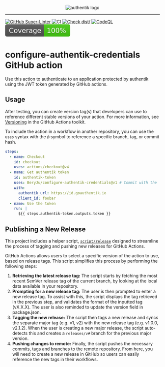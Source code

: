 <p align="center">
    <img src="https://goauthentik.io/img/icon_top_brand_colour.svg" height="150" alt="authentik logo">
</p>

---

[![GitHub Super-Linter](https://github.com/BeryJu/configure-authentik-credentials/actions/workflows/linter.yml/badge.svg)](https://github.com/super-linter/super-linter)
![CI](https://github.com/BeryJu/configure-authentik-credentials/actions/workflows/ci.yml/badge.svg)
[![Check dist/](https://github.com/BeryJu/configure-authentik-credentials/actions/workflows/check-dist.yml/badge.svg)](https://github.com/BeryJu/configure-authentik-credentials/actions/workflows/check-dist.yml)
[![CodeQL](https://github.com/BeryJu/configure-authentik-credentials/actions/workflows/codeql-analysis.yml/badge.svg)](https://github.com/BeryJu/configure-authentik-credentials/actions/workflows/codeql-analysis.yml)
[![Coverage](./badges/coverage.svg)](./badges/coverage.svg)

# configure-authentik-credentials GitHub action

Use this action to authenticate to an application protected by authentik using the JWT token
generated by GitHub actions.

## Usage

After testing, you can create version tag(s) that developers can use to reference different stable
versions of your action. For more information, see
[Versioning](https://github.com/actions/toolkit/blob/master/docs/action-versioning.md) in the GitHub
Actions toolkit.

To include the action in a workflow in another repository, you can use the `uses` syntax with the
`@` symbol to reference a specific branch, tag, or commit hash.

```yaml
steps:
  - name: Checkout
    id: checkout
    uses: actions/checkout@v4
  - name: Get authentik token
    id: authentik-token
    uses: BeryJu/configure-authentik-credentials@v1 # Commit with the `v1` tag
    with:
      authentik_url: https://id.goauthentik.io
      client_id: foobar
  - name: Use the token
    run: |
      ${{ steps.authentik-token.outputs.token }}
```

## Publishing a New Release

This project includes a helper script, [`script/release`](./script/release) designed to streamline
the process of tagging and pushing new releases for GitHub Actions.

GitHub Actions allows users to select a specific version of the action to use, based on release
tags. This script simplifies this process by performing the following steps:

1. **Retrieving the latest release tag:** The script starts by fetching the most recent SemVer
   release tag of the current branch, by looking at the local data available in your repository.
1. **Prompting for a new release tag:** The user is then prompted to enter a new release tag. To
   assist with this, the script displays the tag retrieved in the previous step, and validates the
   format of the inputted tag (vX.X.X). The user is also reminded to update the version field in
   package.json.
1. **Tagging the new release:** The script then tags a new release and syncs the separate major tag
   (e.g. v1, v2) with the new release tag (e.g. v1.0.0, v2.1.2). When the user is creating a new
   major release, the script auto-detects this and creates a `releases/v#` branch for the previous
   major version.
1. **Pushing changes to remote:** Finally, the script pushes the necessary commits, tags and
   branches to the remote repository. From here, you will need to create a new release in GitHub so
   users can easily reference the new tags in their workflows.

